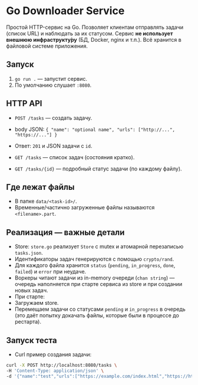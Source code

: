 # Go Downloader Service


Простой HTTP-сервис на Go. Позволяет клиентам отправлять задачи (список URL) и наблюдать за их статусом. Сервис **не использует внешнюю инфраструкту́ру** (БД, Docker, nginx и т.п.). Всё хранится в файловой системе приложения.


## Запуск
1. `go run .` — запустит сервис.
2. По умолчанию слушает `:8080`.


## HTTP API
- `POST /tasks` — создать задачу.
- body JSON: `{ "name": "optional name", "urls": ["http://...", "https://..."] }`
- Ответ: `201` и JSON задачи с `id`.


- `GET /tasks` — список задач (состояния кратко).
- `GET /tasks/{id}` — подробный статус задачи (по каждому файлу).


## Где лежат файлы
- В папке `data/<task-id>/`.
- Временные/частично загруженные файлы называются `<filename>.part`.


## Реализация — важные детали
- Store: `store.go` реализует `Store` с mutex и атомарной перезаписью `tasks.json`.
- Идентификаторы задач генерируются с помощью `crypto/rand`.
- Для каждого файла хранится `status` (`pending`, `in_progress`, `done`, `failed`) и `error` при неудаче.
- Воркеры читают задачи из in-memory очереди (`chan string`) — очередь наполняется при старте сервисa из store и при создании новых задач.
- При старте:
- Загружаем store.
- Перемещаем задачи со статусами `pending` и `in_progress` в очередь (это даёт попытку докачать файлы, которые были в процессе до рестарта).


## Запуск теста
- Curl пример создания задачи:


```bash
curl -X POST http://localhost:8080/tasks \
-H 'Content-Type: application/json' \
-d '{"name":"test","urls":["https://example.com/index.html","https://httpbin.org/image/png"]}'